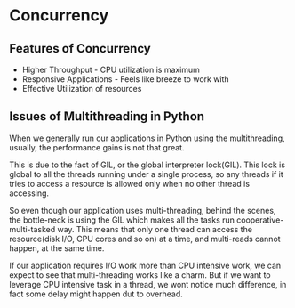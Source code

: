 # Concurrency

## Features of Concurrency
* Higher Throughput - CPU utilization is maximum
* Responsive Applications - Feels like breeze to work with
* Effective Utilization of resources


## Issues of Multithreading in Python

When we generally run our applications in Python using the multithreading, usually, the performance gains is not that great.

This is due to the fact of GIL, or the global interpreter lock(GIL). This lock is global to all the threads running under a single process, so any threads if it tries to access a resource is allowed only when no other thread is accessing. 

So even though our application uses multi-threading, behind the scenes, the bottle-neck is using the GIL which makes all the tasks run cooperative-multi-tasked way. This means that only one thread can access the resource(disk I/O, CPU cores and so on) at a time, and multi-reads cannot happen, at the same time.

If our application requires I/O work more than CPU intensive work, we can expect to see that multi-threading works like a charm. But if we want to leverage CPU intensive task in a thread, we wont notice much difference, in fact some delay might happen dut to overhead.

